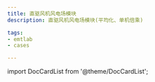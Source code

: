 ```yaml
---
title: 直驱风机风电场模块
description: 直驱风机风电场模块(平均化、单机倍乘)

tags:
- emtlab
- cases

---
```


import DocCardList from '@theme/DocCardList';

<DocCardList />